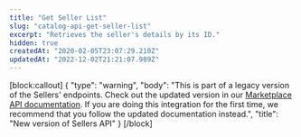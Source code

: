 ```yaml
---
title: "Get Seller List"
slug: "catalog-api-get-seller-list"
excerpt: "Retrieves the seller's details by its ID."
hidden: true
createdAt: "2020-02-05T23:07:29.210Z"
updatedAt: "2022-12-02T21:21:07.989Z"
---
```

[block:callout]
{
  "type": "warning",
  "body": "This is part of a legacy version of the Sellers' endpoints. Check out the updated version in our [Marketplace API documentation](https://developers.vtex.com/vtex-rest-api/reference/sellers). If you are doing this integration for the first time, we recommend that you follow the updated documentation instead.",
  "title": "New version of Sellers API"
}
[/block]
